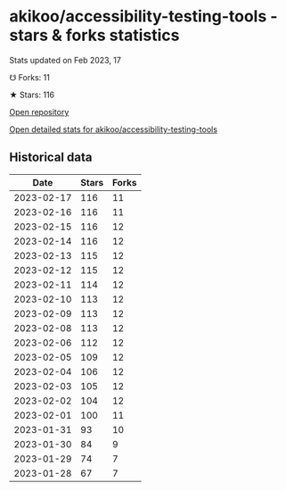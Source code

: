 # akikoo/accessibility-testing-tools - stars & forks statistics

Stats updated on Feb 2023, 17

☋ Forks: 11

★ Stars: 116

[Open repository](https://github.com/akikoo/accessibility-testing-tools)

[Open detailed stats for akikoo/accessibility-testing-tools](https://reviewgithub.com/rep/akikoo/accessibility-testing-tools)

## Historical data
| Date | Stars | Forks |
|------|-------|-------|
| 2023-02-17 | 116 | 11 | 
| 2023-02-16 | 116 | 11 | 
| 2023-02-15 | 116 | 12 | 
| 2023-02-14 | 116 | 12 | 
| 2023-02-13 | 115 | 12 | 
| 2023-02-12 | 115 | 12 | 
| 2023-02-11 | 114 | 12 | 
| 2023-02-10 | 113 | 12 | 
| 2023-02-09 | 113 | 12 | 
| 2023-02-08 | 113 | 12 | 
| 2023-02-06 | 112 | 12 | 
| 2023-02-05 | 109 | 12 | 
| 2023-02-04 | 106 | 12 | 
| 2023-02-03 | 105 | 12 | 
| 2023-02-02 | 104 | 12 | 
| 2023-02-01 | 100 | 11 | 
| 2023-01-31 | 93 | 10 | 
| 2023-01-30 | 84 | 9 | 
| 2023-01-29 | 74 | 7 | 
| 2023-01-28 | 67 | 7 | 

